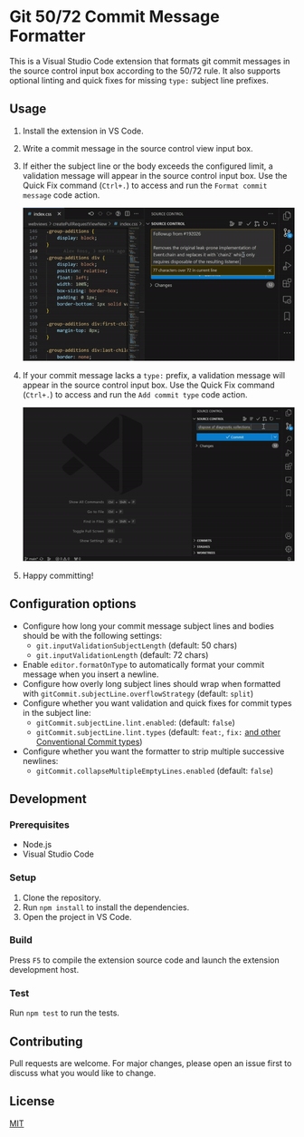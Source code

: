 # Git 50/72 Commit Message Formatter

This is a Visual Studio Code extension that formats git commit messages in the source control input box according to the 50/72 rule. It also supports optional linting and quick fixes for missing `type:` subject line prefixes.

## Usage

1. Install the extension in VS Code.
2. Write a commit message in the source control view input box.
3. If either the subject line or the body exceeds the configured limit, a validation message will appear in the source control input box. Use the Quick Fix command (`Ctrl+.`) to access and run the `Format commit message` code action.

    ![Commit message quick fix](format-quick-fix.gif)

4. If your commit message lacks a `type:` prefix, a validation message will appear in the source control input box. Use the Quick Fix command (`Ctrl+.`) to access and run the `Add commit type` code action.

    ![Commit message type warning and quick fix](commit-type-fix.gif)

5. Happy committing!

## Configuration options

* Configure how long your commit message subject lines and bodies should be with the following settings:
    - `git.inputValidationSubjectLength` (default: 50 chars)
    - `git.inputValidationLength` (default: 72 chars)
* Enable `editor.formatOnType` to automatically format your commit message when you insert a newline.
* Configure how overly long subject lines should wrap when formatted with `gitCommit.subjectLine.overflowStrategy` (default: `split`)
* Configure whether you want validation and quick fixes for commit types in the subject line:
    - `gitCommit.subjectLine.lint.enabled`: (default: `false`) 
    - `gitCommit.subjectLine.lint.types` (default: `feat:`, `fix:` [and other Conventional Commit types](https://www.conventionalcommits.org/en/v1.0.0/))
* Configure whether you want the formatter to strip multiple successive newlines:
    - `gitCommit.collapseMultipleEmptyLines.enabled` (default: `false`)

## Development

### Prerequisites

- Node.js
- Visual Studio Code

### Setup

1. Clone the repository.
2. Run `npm install` to install the dependencies.
3. Open the project in VS Code.

### Build

Press `F5` to compile the extension source code and launch the extension development host.

### Test

Run `npm test` to run the tests.

## Contributing

Pull requests are welcome. For major changes, please open an issue first to discuss what you would like to change.

## License

[MIT](https://choosealicense.com/licenses/mit/)